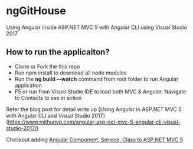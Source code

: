 # ngGitHouse
Using Angular inside ASP.NET MVC 5 with Angular CLI using Visual Studio 2017

## How to run the applicaiton?
* Clone or Fork the this repo
* Run npm install to download all node modules
* Run the **ng build --watch** command from root folder to run Angular application
* F5 or run from Visual Studio IDE to load both MVC & Angular. Navigate to Contacts to see in action

Refer the blog post for detail write up [Using Angular in ASP.NET MVC 5 with Angular CLI and Visual Studio 2017] (https://www.mithunvp.com/angular-asp-net-mvc-5-angular-cli-visual-studio-2017/)

Checkout adding [Angular Component, Service, Class to ASP.NET MVC 5](https://www.mithunvp.com/adding-angular-component-service-class-to-asp-net-mvc-5/)
